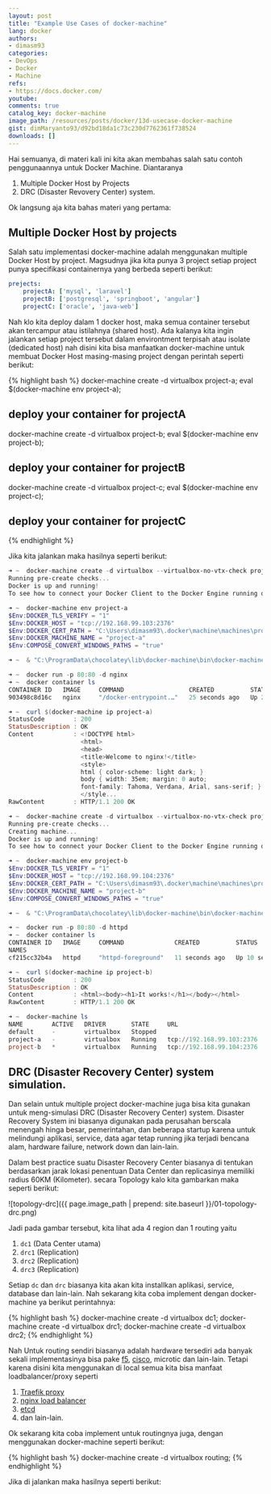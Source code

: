 ```yaml
---
layout: post
title: "Example Use Cases of docker-machine"
lang: docker
authors:
- dimasm93
categories:
- DevOps
- Docker
- Machine
refs: 
- https://docs.docker.com/
youtube: 
comments: true
catalog_key: docker-machine
image_path: /resources/posts/docker/13d-usecase-docker-machine
gist: dimMaryanto93/d92bd18da1c73c230d7762361f738524
downloads: []
---
```


Hai semuanya, di materi kali ini kita akan membahas salah satu contoh penggunaannya untuk Docker Machine. Diantaranya

1. Multiple Docker Host by Projects
2. DRC (Disaster Revovery Center) system.

Ok langsung aja kita bahas materi yang pertama:

<!--more-->

## Multiple Docker Host by projects

Salah satu implementasi docker-machine adalah menggunakan multiple Docker Host by project. Magsudnya jika kita punya 3 project setiap project punya specifikasi containernya yang berbeda seperti berikut:

```yaml
prejects:
    projectA: ['mysql', 'laravel']
    projectB: ['postgresql', 'springboot', 'angular']
    projectC: ['oracle', 'java-web'] 
```

Nah klo kita deploy dalam 1 docker host, maka semua container tersebut akan tercampur atau istilahnya (shared host). Ada kalanya kita ingin jalankan setiap project tersebut dalam environtment terpisah atau isolate (dedicated host) nah disini kita bisa manfaatkan docker-machine untuk membuat Docker Host masing-masing project dengan perintah seperti berikut:

{% highlight bash %}
docker-machine create -d virtualbox project-a;
eval $(docker-machine env project-a);
## deploy your container for projectA

docker-machine create -d virtualbox project-b;
eval $(docker-machine env project-b);
## deploy your container for projectB

docker-machine create -d virtualbox project-c;
eval $(docker-machine env project-c);
## deploy your container for projectC
{% endhighlight %}

Jika kita jalankan maka hasilnya seperti berikut:

```powershell
➜ ~  docker-machine create -d virtualbox --virtualbox-no-vtx-check project-a
Running pre-create checks...
Docker is up and running!
To see how to connect your Docker Client to the Docker Engine running on this virtual machine, run: C:\ProgramData\chocolatey\lib\docker-machine\bin\docker-machine.exe env project-a

➜ ~  docker-machine env project-a
$Env:DOCKER_TLS_VERIFY = "1"
$Env:DOCKER_HOST = "tcp://192.168.99.103:2376"
$Env:DOCKER_CERT_PATH = "C:\Users\dimasm93\.docker\machine\machines\project-a"
$Env:DOCKER_MACHINE_NAME = "project-a"
$Env:COMPOSE_CONVERT_WINDOWS_PATHS = "true"

➜ ~  & "C:\ProgramData\chocolatey\lib\docker-machine\bin\docker-machine.exe" env project-a | Invoke-Expression

➜ ~  docker run -p 80:80 -d nginx
➜ ~  docker container ls
CONTAINER ID   IMAGE     COMMAND                  CREATED          STATUS          PORTS                NAMES
903498c8d16c   nginx     "/docker-entrypoint.…"   25 seconds ago   Up 24 seconds   0.0.0.0:80->80/tcp   exciting_mirzakhani

➜ ~  curl $(docker-machine ip project-a)
StatusCode        : 200
StatusDescription : OK
Content           : <!DOCTYPE html>
                    <html>
                    <head>
                    <title>Welcome to nginx!</title>
                    <style>
                    html { color-scheme: light dark; }
                    body { width: 35em; margin: 0 auto;
                    font-family: Tahoma, Verdana, Arial, sans-serif; }
                    </style...
RawContent        : HTTP/1.1 200 OK

➜ ~  docker-machine create -d virtualbox --virtualbox-no-vtx-check project-b
Running pre-create checks...
Creating machine...
Docker is up and running!
To see how to connect your Docker Client to the Docker Engine running on this virtual machine, run: C:\ProgramData\chocolatey\lib\docker-machine\bin\docker-machine.exe env project-b

➜ ~  docker-machine env project-b
$Env:DOCKER_TLS_VERIFY = "1"
$Env:DOCKER_HOST = "tcp://192.168.99.104:2376"
$Env:DOCKER_CERT_PATH = "C:\Users\dimasm93\.docker\machine\machines\project-b"
$Env:DOCKER_MACHINE_NAME = "project-b"
$Env:COMPOSE_CONVERT_WINDOWS_PATHS = "true"

➜ ~  & "C:\ProgramData\chocolatey\lib\docker-machine\bin\docker-machine.exe" env project-b | Invoke-Expression

➜ ~  docker run -p 80:80 -d httpd
➜ ~  docker container ls
CONTAINER ID   IMAGE     COMMAND              CREATED          STATUS          PORTS
NAMES
cf215cc32b4a   httpd     "httpd-foreground"   11 seconds ago   Up 10 seconds   0.0.0.0:80->80/tcp   focused_dewdney

➜ ~  curl $(docker-machine ip project-b)                                                            
StatusCode        : 200
StatusDescription : OK
Content           : <html><body><h1>It works!</h1></body></html>
RawContent        : HTTP/1.1 200 OK

➜ ~  docker-machine ls
NAME        ACTIVE   DRIVER       STATE     URL                         SWARM   DOCKER      ERRORS
default     -        virtualbox   Stopped                                       Unknown
project-a   -        virtualbox   Running   tcp://192.168.99.103:2376           v19.03.12
project-b   *        virtualbox   Running   tcp://192.168.99.104:2376           v19.03.12
```

## DRC (Disaster Recovery Center) system simulation.

Dan selain untuk multiple project docker-machine juga bisa kita gunakan untuk meng-simulasi DRC (Disaster Recovery Center) system. Disaster Recovery System ini biasanya digunakan pada perusahan berscala menengah hinga besar, pemerintahan, dan beberapa startup karena untuk melindungi aplikasi, service, data agar tetap running jika terjadi bencana alam, hardware failure, network down dan lain-lain.

Dalam best practice suatu Disaster Recovery Center biasanya di tentukan berdasarkan jarak lokasi penentuan Data Center dan replicasinya memiliki radius 60KM (Kilometer). secara Topology kalo kita gambarkan maka seperti berikut:

![topology-drc]({{ page.image_path | prepend: site.baseurl }}/01-topology-drc.png)

Jadi pada gambar tersebut, kita lihat ada 4 region dan 1 routing yaitu 

1. `dc1` (Data Center utama)
2. `drc1` (Replication)
3. `drc2` (Replication)
4. `drc3` (Replication)

Setiap `dc` dan `drc` biasanya kita akan kita installkan aplikasi, service, database dan lain-lain. Nah sekarang kita coba implement dengan docker-machine ya berikut perintahnya:

{% highlight bash %}
docker-machine create -d virtualbox dc1;
docker-machine create -d virtualbox drc1;
docker-machine create -d virtualbox drc2;
{% endhighlight %}

Nah Untuk routing sendiri biasanya adalah hardware tersediri ada banyak sekali implementasinya bisa pake [f5](https://www.f5.com/), [cisco](https://www.cisco.com/c/en/us/index.html), microtic dan lain-lain. Tetapi karena disini kita menggunakan di local semua kita bisa manfaat loadbalancer/proxy seperti 

1. [Traefik proxy](https://traefik.io/traefik/)
2. [nginx load balancer](https://nginx.org/en/docs/http/load_balancing.html)
3. [etcd](https://etcd.io/docs/v3.5/quickstart/)
4. dan lain-lain.

Ok sekarang kita coba implement untuk routingnya juga, dengan menggunakan docker-machine seperti berikut:

{% highlight bash %}
docker-machine create -d virtualbox routing;
{% endhighlight %}

Jika di jalankan maka hasilnya seperti berikut:

```powershell

```